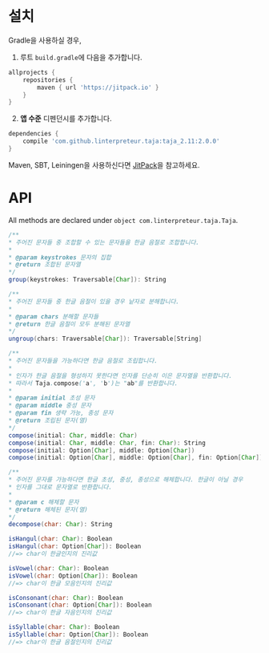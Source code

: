 # 설치

Gradle을 사용하실 경우,

1. 루트 `build.gradle`에 다음을 추가합니다.
```gradle
allprojects {
    repositories {
        maven { url 'https://jitpack.io' }
    }
}
```

2. **앱 수준** 디펜던시를 추가합니다.
```gradle
dependencies {
    compile 'com.github.linterpreteur.taja:taja_2.11:2.0.0'
}
```

Maven, SBT, Leiningen을 사용하신다면 [JitPack](https://jitpack.io/#linterpreteur/taja)을 참고하세요.

# API

All methods are declared under `object com.linterpreteur.taja.Taja`.

```scala
/**
* 주어진 문자들 중 조합할 수 있는 문자들을 한글 음절로 조합합니다.
*
* @param keystrokes 문자의 집합
* @return 조합된 문자열
*/
group(keystrokes: Traversable[Char]): String
```

```scala
/**
* 주어진 문자들 중 한글 음절이 있을 경우 낱자로 분해합니다.
*
* @param chars 분해할 문자들
* @return 한글 음절이 모두 분해된 문자열
*/
ungroup(chars: Traversable[Char]): Traversable[String]
```

```scala
/**
* 주어진 문자들을 가능하다면 한글 음절로 조립합니다.
*
* 인자가 한글 음절을 형성하지 못한다면 인자를 단순히 이은 문자열을 반환합니다.
* 따라서 Taja.compose('a', 'b')는 "ab"를 반환합니다.
*
* @param initial 초성 문자
* @param middle 중성 문자
* @param fin 생략 가능, 종성 문자
* @return 조립된 문자(열)
*/
compose(initial: Char, middle: Char)
compose(initial: Char, middle: Char, fin: Char): String
compose(initial: Option[Char], middle: Option[Char])
compose(initial: Option[Char], middle: Option[Char], fin: Option[Char]): String
```

```scala
/**
* 주어진 문자를 가능하다면 한글 초성, 중성, 종성으로 해체합니다. 한글이 아닐 경우
* 인자를 그대로 문자열로 반환합니다.
*
* @param c 해체할 문자
* @return 해체된 문자(열)
*/
decompose(char: Char): String
```

```scala
isHangul(char: Char): Boolean
isHangul(char: Option[Char]): Boolean
//=> char이 한글인지의 진리값
```

```scala
isVowel(char: Char): Boolean
isVowel(char: Option[Char]): Boolean
//=> char이 한글 모음인지의 진리값
```

```scala
isConsonant(char: Char): Boolean
isConsonant(char: Option[Char]): Boolean
//=> char이 한글 자음인지의 진리값
```

```scala
isSyllable(char: Char): Boolean
isSyllable(char: Option[Char]): Boolean
//=> char이 한글 음절인지의 진리값
```